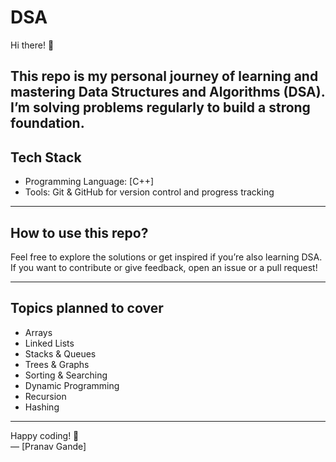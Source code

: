# DSA

Hi there! 👋

This repo is my personal journey of learning and mastering Data Structures and Algorithms (DSA).  
I’m solving problems regularly to build a strong foundation.
---

## Tech Stack

- Programming Language: [C++]  
- Tools: Git & GitHub for version control and progress tracking

---

## How to use this repo?

Feel free to explore the solutions or get inspired if you’re also learning DSA.  
If you want to contribute or give feedback, open an issue or a pull request!

---

## Topics planned to cover

- Arrays  
- Linked Lists  
- Stacks & Queues  
- Trees & Graphs  
- Sorting & Searching  
- Dynamic Programming  
- Recursion  
- Hashing  

---

Happy coding! 🚀  
— [Pranav Gande]

